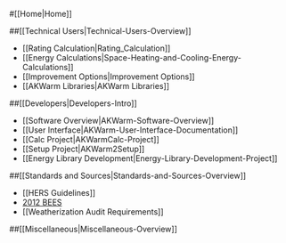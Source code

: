 #[[Home|Home]]

##[[Technical Users|Technical-Users-Overview]]

- [[Rating Calculation|Rating_Calculation]]
- [[Energy Calculations|Space-Heating-and-Cooling-Energy-Calculations]]
- [[Improvement Options|Improvement Options]]
- [[AKWarm Libraries|AKWarm Libraries]]


##[[Developers|Developers-Intro]]

- [[Software Overview|AKWarm-Software-Overview]]
- [[User Interface|AKWarm-User-Interface-Documentation]]
- [[Calc Project|AKWarmCalc-Project]]
- [[Setup Project|AKWarm2Setup]]
- [[Energy Library Development|Energy-Library-Development-Project]]

##[[Standards and Sources|Standards-and-Sources-Overview]]

- [[HERS Guidelines]]
- [2012 BEES](http://www.ahfc.us/files/5014/0328/1907/final_AK_Spec_Amendments_to_IECC_2012_061814.pdf)
- [[Weatherization Audit Requirements]]

##[[Miscellaneous|Miscellaneous-Overview]]